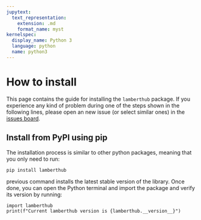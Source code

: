 ```yaml
---
jupytext:
  text_representation:
    extension: .md
    format_name: myst
kernelspec:
  display_name: Python 3
  language: python
  name: python3
---
```


# How to install

This page contains the guide for installing the `lamberthub` package. If you
experience any kind of problem during one of the steps shown in the following
lines, please open an new issue (or select similar ones) in the [issues
board](https://github.com/jorgepiloto/lamberthub/issues).

## Install from PyPI using pip

The installation process is similar to other python packages, meaning that you
only need to run:

```bash
pip install lamberthub
```

previous command installs the latest stable version of the library. Once
done, you can open the Python terminal and import the package and verify its
version by running:

```{code-cell} ipython3
import lamberthub
print(f"Current lamberthub version is {lamberthub.__version__}")
```
